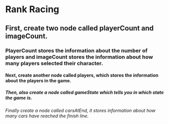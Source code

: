 # Rank Racing
## First, create two node called playerCount and imageCount.
### PlayerCount stores the information about the number of players and imageCount stores the information about how many players selected their character.
#### Next, create another node called players, which stores the information about the players in the game.
##### Then, also create a node called gameState which tells you in which state the game is.
###### Finally create a node called carsAtEnd, it stores information about how many cars have reached the finish line.
